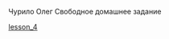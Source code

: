 Чурило Олег
Свободное домашнее задание

[lesson_4](https://kezzzia.github.io/lesson_4/ "Мое готовое задание")

